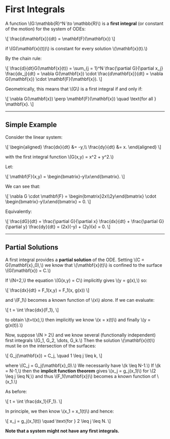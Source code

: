 # First Integrals

A function \\(G:\\mathbb{R}^N \\to \\mathbb{R}\\) is a **first integral** (or constant of the motion) for the system of ODEs:

\\[
    \\frac{d\\mathbf{x}}{dt} = \\mathbf{F}(\\mathbf{x})
\\]

if \\(G(\\mathbf{x}(t))\\) is constant for every solution \\(\\mathbf{x}(t).\\)

By the chain rule:

\\[
    \\frac{d}{dt}G(\\mathbf{x}(t)) = \\sum_{j = 1}^N \\frac{\\partial G}{\\partial x_j} \\frac{dx_j}{dt} = \\nabla G(\\mathbf{x}) \\cdot \\frac{d\\mathbf{x}}{dt} = \\nabla G(\\mathbf{x}) \\cdot \\mathbf{F}(\\mathbf{x}).
\\]

Geometrically, this means that \\(G\\) is a first integral if and only if:

\\[
    \\nabla G(\\mathbf{x}) \\perp \\mathbf{F}(\\mathbf{x}) \\quad \\text{for all } \\mathbf{x}.
\\]

---

## Simple Example

Consider the linear system:

\\[
    \\begin{aligned}
        \\frac{dx}{dt} &= -y,\\\\
        \\frac{dy}{dt} &= x.
    \\end{aligned}
\\]

with the first integral function \\(G(x,y) = x^2 + y^2.\\)

Let:

\\[
    \\mathbf{F}(x,y) = \\begin{bmatrix}-y\\\\x\\end{bmatrix}.
\\]

We can see that:

\\[
    \\nabla G \\cdot \\mathbf{F} = \\begin{bmatrix}2x\\\\2y\\end{bmatrix} \\cdot \\begin{bmatrix}-y\\\\x\\end{bmatrix} = 0.
\\]

Equivalently:

\\[
    \\frac{dG}{dt} = \\frac{\\partial G}{\\partial x} \\frac{dx}{dt} + \\frac{\\partial G}{\\partial y} \\frac{dy}{dt} = (2x)(-y) + (2y)(x) = 0.
\\]

---

## Partial Solutions

A first integral provides a **partial solution** of the ODE. Setting \\(C = G(\\mathbf{x}_0),\\) we know that \\(\\mathbf{x}(t)\\) is confined to the surface \\(G(\\mathbf{x}) = C.\\)

If \\(N=2,\\) the equation \\(G(x,y) = C\\) implicitly gives \\(y = g(x),\\) so:

\\[
    \\frac{dx}{dt} = F_1(x,y) = F_1(x, g(x))
\\]

and \\(F_1\\) becomes a known function of \\(x\\) alone. If we can evaluate:

\\[
    t = \\int \\frac{dx}{F_1},
\\]

to obtain \\(t=t(x),\\) then implicitly we know \\(x = x(t)\\) and finally \\(y = g(x(t)).\\)

Now, suppose \\(N > 2\\) and we know several (functionally independent) first integrals \\(G_1, G_2, \\dots, G_k.\\) Then the solution \\(\\mathbf{x}(t)\\) must lie on the intersection of the surfaces:

\\[
    G_j(\\mathbf{x}) = C_j, \\quad 1 \\leq j \\leq k,
\\]

where \\(C_j = G_j(\\mathbf{x}_0).\\) We necessarily have \\(k \\leq N-1.\\) If \\(k = N-1,\\) then the **implicit function theorem** gives \\(x_j = g_j(x_1)\\) for \\(2 \\leq j \\leq N,\\) and thus \\(F_1(\\mathbf{x})\\) becomes a known function of \\(x_1.\\)

As before:

\\[
    t = \\int \\frac{dx_1}{F_1}.
\\]

In principle, we then know \\(x_1 = x_1(t)\\) and hence:

\\[
    x_j = g_j(x_1(t)) \\quad \\text{for } 2 \\leq j \\leq N.
\\]

**Note that a system might not have any first integrals.**

